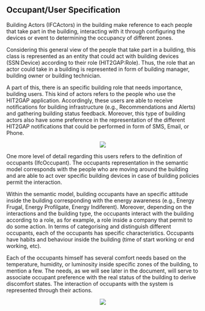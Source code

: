 ## Occupant/User Specification

Building Actors (IFCActors) in the building make reference to each people that take part in the building, interacting with it through configuring the devices or event to determining the occupancy of different zones.

Considering this general view of the people that take part in a building, this class is represented as an entity that could act with building devices (SSN:Device) according to their role (HIT2GAP:Role). Thus, the role that an actor could take in a building is represented in form of building manager, building owner or building technician.

A part of this, there is an specific building role that needs importance, building users. This kind of actors refers to the people who use the HIT2GAP application. Accordingly, these users are able to receive notifications for building infrastructure (e.g., Recommendations and Alerts) and gathering building status feedback. Moreover, this type of building actors also have some preference in the representation of the different HIT2GAP notifications that could be performed in form of SMS, Email, or Phone.

<div style="text-align:center">
<img src="http://www.plantuml.com/plantuml/png/DSbD2W8n343Xg-W1fW6NxaG6Vq0ww7Y0caQdaAQbJV3wpiRTutlR9CWMoHfl5jNQzm0jVDqdwM8lwzImY9AemvBXV9btfyCqZCzXkllhU9p_v4KXXwxK81RiK3c8McRmY5RNVbJ2z4vuAv7OrNNz0000"/>
</div>

One more level of detail regarding this users refers to the definition of occupants (IfcOccupant). The occupants representation in the semantic model corresponds with the people who are moving around the building and are able to act over specific building devices in case of building policies permit the interaction.

Within the semantic model, building occupants have an specific attitude inside the building corresponding with the energy awareness (e.g., Energy Frugal, Energy Profilgate, Energy Indiferent). Moreover, depending on the interactions and the building type, the occupants interact with the building according to a role, as for example, a role inside a company that permit to do some action. In terms of categorising and distinguish different occupants, each of the occupants has specific characteristics. Occupants have habits and behaviour inside the building (time of start working or end working, etc).

Each of the occupants himself has several comfort needs based on the temperature, humidity, or luminosity inside specific zones of the building, to mention a few. The needs, as we will see later in the document, will serve to associate occupant preference with the real status of the building to derive discomfort states. The interaction of occupants with the system is represented  through their actions.

<div style="text-align:center">
    <img src="http://www.plantuml.com/plantuml/png/DSbD2i8m443Xg-W1cW6NxeeKVq1IIZr0d0msC9c4P0QlRpVk7jyx9a6sIDRuiAdMVWPeuUi-IJTxMwU6HPH47POCj_jwkexpCBs6UV6FwRB-oOj23bsfGIpOeN8GjSpW4QtklH07JKMU9HAxkgyV">
</div>
